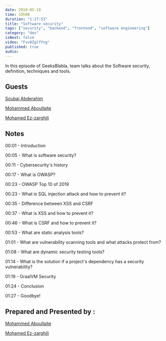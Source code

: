 ```yaml
---
date: 2019-05-18
time: 15h08
duration: "1:27:53"
title: "Software security"
tags: ["security", "backend", "frontend", "software engineering"]
category: "dev"
isNext: false
video: "Fvv0ZglfYng"
published: true
audio:
---
```


In this episode of GeeksBlabla, team talks about the Software security, definition, techniques and tools.

## Guests

[Soubai Abderahim](https://soubai.me)

[Mohammed Aboullaite](https://www.facebook.com/aboullaite)

[Mohamed Ez-zarghili](https://www.facebook.com/mohamed.ezzarghili)

## Notes

00:01 - Introduction

00:05 - What is software security?

00:11 - Cybersecurity's history

00:17 - What is OWASP?

00:23 - OWASP Top 10 of 2019

00:23 - What is SQL injection attack and how to prevent it?

00:35 - Difference between XSS and CSRF

00:37 - What is XSS and how to prevent it?

00:46 - What is CSRF and how to prevent it?

00:53 - What are static analysis tools?

01:01 - What are vulnerability scanning tools and what attacks protect from?

01:08 - What are dynamic security testing tools?

01:14 - What is the solution if a project's dependency has a security vulnerability?

01:19 - GraalVM Security

01:24 - Conclusion

01:27 - Goodbye!

## Prepared and Presented by :

[Mohammed Aboullaite](https://www.facebook.com/aboullaite)

[Mohamed Ez-zarghili](https://www.facebook.com/mohamed.ezzarghili)
